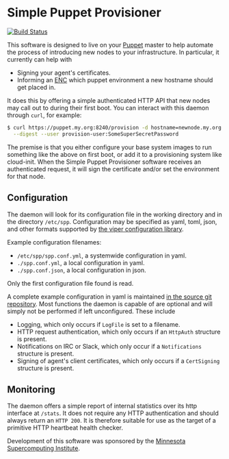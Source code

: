 # Simple Puppet Provisioner
[![Build Status](https://travis-ci.org/mbaynton/SimplePuppetProvisioner.svg?branch=master)](https://travis-ci.org/mbaynton/SimplePuppetProvisioner)

This software is designed to live on your [Puppet](https://puppet.com/) master to help automate the process of 
introducing new nodes to your infrastructure. In particular, it currently can help with
  * Signing your agent's certificates.
  * Informing an [ENC](https://puppet.com/docs/puppet/5.3/nodes_external.html#what-is-an-enc) which puppet environment a new hostname should get placed in.

It does this by offering a simple authenticated HTTP API that new nodes may call out to during their first boot.
You can interact with this daemon through `curl`, for example:
```bash
$ curl https://puppet.my.org:8240/provision -d hostname=newnode.my.org -d environment=production \
  --digest --user provision-user:SomeSuperSecretPassword  
```
The premise is that you either configure your base system images to run something like the above on
first boot, or add it to a provisioning system like cloud-init. When the Simple Puppet Provisioner software
receives an authenticated request, it will sign the certificate and/or set the environment for that
node.

## Configuration
The daemon will look for its configuration file in the working directory and in
the directory `/etc/spp`. Configuration may be specified as yaml, toml, json, and
other formats supported by [the viper configuration library](https://github.com/spf13/viper).

Example configuration filenames:
  * `/etc/spp/spp.conf.yml`, a systemwide configuration in yaml.
  * `./spp.conf.yml`, a local configuration in yaml.
  * `./spp.conf.json`, a local configuration in json.

Only the first configuration file found is read.

A complete example configuration in yaml is maintained [in the source git repository](https://github.com/mbaynton/SimplePuppetProvisioner/blob/master/spp.conf.yml).
Most functions the daemon is capable of are optional and will simply not be performed if left
unconfigured. These include
  * Logging, which only occurs if `LogFile` is set to a filename.
  * HTTP request authentication, which only occurs if an `HttpAuth` structure is present.
  * Notifications on IRC or Slack, which only occur if a `Notifications` structure is present.
  * Signing of agent's client certificates, which only occurs if a `CertSigning` structure is present.

## Monitoring
The daemon offers a simple report of internal statistics over its http interface at `/stats`.
It does not require any HTTP authentication and should always return an `HTTP 200`. It is therefore
suitable for use as the target of a primitive HTTP heartbeat health checker.

Development of this software was sponsored by the [Minnesota Supercomputing Institute](https://www.msi.umn.edu/).
